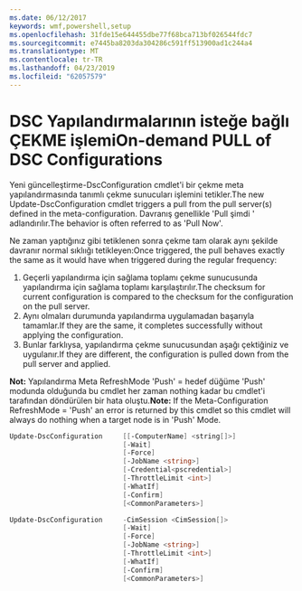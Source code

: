```yaml
---
ms.date: 06/12/2017
keywords: wmf,powershell,setup
ms.openlocfilehash: 31fde15e644455dbe77f68bca713bf026544fdc7
ms.sourcegitcommit: e7445ba8203da304286c591ff513900ad1c244a4
ms.translationtype: MT
ms.contentlocale: tr-TR
ms.lasthandoff: 04/23/2019
ms.locfileid: "62057579"
---
```

# <a name="on-demand-pull-of-dsc-configurations"></a><span data-ttu-id="fe88b-102">DSC Yapılandırmalarının isteğe bağlı ÇEKME işlemi</span><span class="sxs-lookup"><span data-stu-id="fe88b-102">On-demand PULL of DSC Configurations</span></span>

<span data-ttu-id="fe88b-103">Yeni güncelleştirme-DscConfiguration cmdlet'i bir çekme meta yapılandırmasında tanımlı çekme sunucuları işlemini tetikler.</span><span class="sxs-lookup"><span data-stu-id="fe88b-103">The new Update-DscConfiguration cmdlet triggers a pull from the pull server(s) defined in the meta-configuration.</span></span> <span data-ttu-id="fe88b-104">Davranış genellikle 'Pull şimdi ' adlandırılır.</span><span class="sxs-lookup"><span data-stu-id="fe88b-104">The behavior is often referred to as 'Pull Now'.</span></span>


<span data-ttu-id="fe88b-105">Ne zaman yaptığınız gibi tetiklenen sonra çekme tam olarak aynı şekilde davranır normal sıklıığı tetikleyen:</span><span class="sxs-lookup"><span data-stu-id="fe88b-105">Once triggered, the pull behaves exactly the same as it would have when triggered during the regular frequency:</span></span>

1. <span data-ttu-id="fe88b-106">Geçerli yapılandırma için sağlama toplamı çekme sunucusunda yapılandırma için sağlama toplamı karşılaştırılır.</span><span class="sxs-lookup"><span data-stu-id="fe88b-106">The checksum for current configuration is compared to the checksum for the configuration on the pull server.</span></span>
2. <span data-ttu-id="fe88b-107">Aynı olmaları durumunda yapılandırma uygulamadan başarıyla tamamlar.</span><span class="sxs-lookup"><span data-stu-id="fe88b-107">If they are the same, it completes successfully without applying the configuration.</span></span>
3. <span data-ttu-id="fe88b-108">Bunlar farklıysa, yapılandırma çekme sunucusundan aşağı çektiğiniz ve uygulanır.</span><span class="sxs-lookup"><span data-stu-id="fe88b-108">If they are different, the configuration is pulled down from the pull server and applied.</span></span>

<span data-ttu-id="fe88b-109">**Not:** Yapılandırma Meta RefreshMode 'Push' = hedef düğüme 'Push' modunda olduğunda bu cmdlet her zaman nothing kadar bu cmdlet'i tarafından döndürülen bir hata oluştu.</span><span class="sxs-lookup"><span data-stu-id="fe88b-109">**Note:** If the Meta-Configuration RefreshMode = 'Push' an error is returned by this cmdlet so this cmdlet will always do nothing when a target node is in 'Push' Mode.</span></span>

```powershell
Update-DscConfiguration     [[-ComputerName] <string[]>]
                            [-Wait]
                            [-Force]
                            [-JobName <string>]
                            [-Credential<pscredential>]
                            [-ThrottleLimit <int>]
                            [-WhatIf]
                            [-Confirm]
                            [<CommonParameters>]

Update-DscConfiguration     -CimSession <CimSession[]>
                            [-Wait]
                            [-Force]
                            [-JobName <string>]
                            [-ThrottleLimit <int>]
                            [-WhatIf]
                            [-Confirm]
                            [<CommonParameters>]
```
